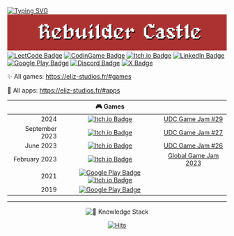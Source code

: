 [![Typing SVG](https://readme-typing-svg.demolab.com?font=Zen+Antique&pause=500&center=true&vCenter=true&random=false&width=1060&lines=Rebuilder+Project;Coming+Soon)](https://git.io/typing-svg)
[![Rebuilder Castle Banner](https://github.com/figo711/figo711/blob/main/imgs/rc-logo.png)](https://sairon711.itch.io/)
[![LeetCode Badge](https://img.shields.io/badge/LeetCode-FFA116?logo=leetcode&logoColor=fff&style=for-the-badge)](https://leetcode.com/figo711/)
[![CodinGame Badge](https://img.shields.io/badge/CodinGame-F2BB13?logo=codingame&logoColor=fff&style=for-the-badge)](https://www.codingame.com/profile/e4eada0db219a2c89a68c152c6b6a1180257233)
[![Itch.io Badge](https://img.shields.io/badge/Itch.io-FA5C5C?logo=itchdotio&logoColor=fff&style=for-the-badge)](https://sairon711.itch.io/)
[![LinkedIn Badge](https://img.shields.io/badge/LinkedIn-0A66C2?logo=linkedin&logoColor=fff&style=for-the-badge)](https://www.linkedin.com/in/maxim-panis/)
[![Google Play Badge](https://img.shields.io/badge/Eliz%20Game%20Studios-000?logo=googleplay&logoColor=fff&style=for-the-badge)](https://play.google.com/store/apps/dev?id=5432393032888367651)
[![Discord Badge](https://img.shields.io/badge/Discord-5865F2?logo=discord&logoColor=fff&style=for-the-badge)](https://discordapp.com/users/457850341149376513)
[![X Badge](https://img.shields.io/badge/%40sairon711-000?logo=x&logoColor=fff&style=for-the-badge)](https://x.com/sairon711)

✨ All games: https://eliz-studios.fr/#games

🚀 All apps: https://eliz-studios.fr/#apps

<div align="center">

| | 🎮 Games | | 
| -:|:-:|:-:|
| 2024 | [![Itch.io Badge](https://img.shields.io/badge/Void%20Voyageur-FA5C5C?logo=itchdotio&logoColor=fff&style=for-the-badge)](https://sairon711.itch.io/void-voyageur) | [UDC Game Jam #29](https://itch.io/jam/udc-jam-29) |
| September 2023 | [![Itch.io Badge](https://img.shields.io/badge/Rebuilder%3A%20Cursed%20Samurai-FA5C5C?logo=itchdotio&logoColor=fff&style=for-the-badge)](https://sairon711.itch.io/rebuilder-cursed-samurai) | [UDC Game Jam #27](https://itch.io/jam/udc-jam-27) |
| June 2023 | [![Itch.io Badge](https://img.shields.io/badge/Custom%20Room-FA5C5C?logo=itchdotio&logoColor=fff&style=for-the-badge)](https://sairon711.itch.io/custom-room) | [UDC Game Jam #26](https://itch.io/jam/udc-jam-26) | 
| February 2023 | [![Itch.io Badge](https://img.shields.io/badge/Crime%20Roots-FA5C5C?logo=itchdotio&logoColor=fff&style=for-the-badge)](https://sairon711.itch.io/crime-roots) | [Global Game Jam 2023](https://v3.globalgamejam.org/2023/games) |
| 2021 | [![Google Play Badge](https://img.shields.io/badge/1D%20Maze-414141?logo=googleplay&logoColor=fff&style=for-the-badge)](https://play.google.com/store/apps/details?id=com.ElizGameStudios.Maze1D&pli=1) [![Itch.io Badge](https://img.shields.io/badge/1D%20Maze-FA5C5C?logo=itchdotio&logoColor=fff&style=for-the-badge)](https://sairon711.itch.io/maze-1d) | |
| 2019 | [![Google Play Badge](https://img.shields.io/badge/Pong%20Stars-414141?logo=googleplay&logoColor=fff&style=for-the-badge)](https://play.google.com/store/apps/details?id=com.ElizGameStudios.PongStars&pli=1) | |

</div>

---

<div align="center">

![🧠 Knowledge Stack](https://github-readme-tech-stack.vercel.app/api/cards?title=%F0%9F%A7%A0+Knowledge+Stack&fontFamily=Roboto&lineCount=3&theme=catppuccin_mocha&bg=%231e1e2e&badge=%23181825&border=%236c7086&titleColor=%2394e2d5&line1=rust%2Crust%2Cffffff%3Btauri%2Ctauri%2Cffffff%3Bpython%2Cpython%2Cffffff%3Bcplusplus%2Cc%2B%2B%2Cffffff%3Bcsharp%2Cc+sharp%2Cffffff%3B&line2=unity%2Cunity%2Cffffff%3Bgodot%2Cgodot%2Cffffff%3Bsvelte%2Csvelte%2Cffffff%3Breact%2Creact%2Cffffff%3B&line3=astro%2Castro%2Cffffff%3Blangchain%2Clangchain%2Cffffff%3Bstablediffusion%2Cstable+diffusion%2Cffffff%3B)

[![Hits](https://hits.sh/github.com/figo711/figo711.svg?style=for-the-badge&label=counter&color=0000ff&labelColor=000000&logo=github)](https://hits.sh/github.com/figo711/figo711/)

</div>
